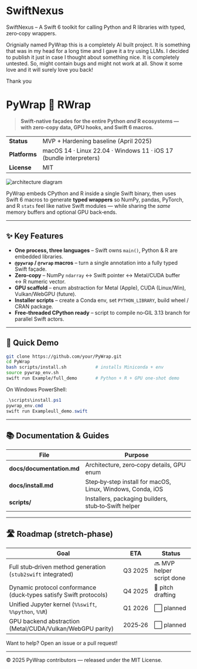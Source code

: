 # SwiftNexus
SwiftNexus – A Swift 6 toolkit for calling Python and R libraries with typed, zero‑copy wrappers.

Orignially named PyWrap this is a completely AI built project. It is something that was in my head for a long time and I gave it a try using LLMs. I decided to publish it just in case I thought about something nice. It is completely untested. So, might contain bugs and might not work at all. Show it some love and it will surely love you back!

Thank you

# PyWrap 🔗 RWrap

> **Swift‑native façades for the entire Python *and* R ecosystems — with zero‑copy data, GPU hooks, and Swift 6 macros.**

|  |  |
|--|--|
| **Status** | MVP + Hardening baseline (April 2025) |
| **Platforms** | macOS 14 · Linux 22.04 · Windows 11 · iOS 17 (bundle interpreters) |
| **License** | MIT |

![architecture diagram](https://raw.githubusercontent.com/your/PyWrap/assets/arch.svg)

PyWrap embeds CPython and R inside a single Swift binary, then uses Swift 6 macros to generate **typed wrappers** so NumPy, pandas, PyTorch, and R `stats` feel like native Swift modules — while sharing the *same* memory buffers and optional GPU back‑ends.

---

## ✨ Key Features

* **One process, three languages** – Swift owns `main()`, Python & R are embedded libraries.
* **`@pywrap` / `@rwrap` macros** – turn a single annotation into a fully typed Swift façade.
* **Zero‑copy** – NumPy `ndarray` ↔ Swift pointer ↔ Metal/CUDA buffer ↔ R numeric vector.
* **GPU scaffold** – enum abstraction for Metal (Apple), CUDA (Linux/Win), Vulkan/WebGPU (future).
* **Installer scripts** – create a Conda env, set `PYTHON_LIBRARY`, build wheel / CRAN package.
* **Free‑threaded CPython ready** – script to compile no‑GIL 3.13 branch for parallel Swift actors.

---

## 🚀 Quick Demo

```bash
git clone https://github.com/your/PyWrap.git
cd PyWrap
bash scripts/install.sh           # installs Miniconda + env
source pywrap_env.sh
swift run Example/full_demo       # Python + R + GPU one‑shot demo
```

On Windows PowerShell:

```powershell
.\scripts\install.ps1
pywrap_env.cmd
swift run Exampleull_demo.swift
```

---

## 📚 Documentation & Guides

| File | Purpose |
|------|---------|
| **docs/documentation.md** | Architecture, zero‑copy details, GPU enum |
| **docs/install.md** | Step‑by‑step install for macOS, Linux, Windows, Conda, iOS |
| **scripts/** | Installers, packaging builders, stub‑to‑Swift helper |

---

## 🛣 Roadmap (stretch‑phase)

| Goal | ETA | Status |
|------|-----|--------|
| Full stub‑driven method generation (`stub2swift` integrated) | Q3 2025 | 🔜 MVP helper script done |
| Dynamic protocol conformance (duck‑types satisfy Swift protocols) | Q4 2025 | 📝 pitch drafting |
| Unified Jupyter kernel (`%%swift`, `%%python`, `%%R`) | Q1 2026 | ⬜ planned |
| GPU backend abstraction (Metal/CUDA/Vulkan/WebGPU parity) | 2025‑26 | ⬜ planned |

Want to help?  Open an issue or a pull request!

---

© 2025 PyWrap contributors — released under the MIT License.

